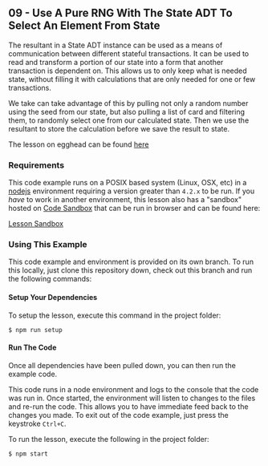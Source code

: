 ## 09 - Use A Pure RNG With The State ADT To Select An Element From State

The resultant in a State ADT instance can be used as a means of communication
between different stateful transactions. It can be used to read and transform a
portion of our state into a form that another transaction is dependent on. This
allows us to only keep what is needed state, without filling it with
calculations that are only needed for one or few transactions.

We take can take advantage of this by pulling not only a random number using the
seed from our state, but also pulling a list of card and filtering them, to
randomly select one from our calculated state. Then we use the resultant to
store the calculation before we save the result to state.

The lesson on egghead can be found [here][5]

### Requirements
This code example runs on a POSIX based system (Linux, OSX, etc) in a [nodejs][2] environment
requiring a version greater than `4.2.x` to be run. If you *have* to work in another environment,
this lesson also has a "sandbox" hosted on [Code Sandbox][3] that can be run in browser and can be found
here:

[Lesson Sandbox][4]

### Using This Example
This code example and environment is provided on its own branch. To run this locally, just clone
this repository down, check out this branch and run the following commands:

#### Setup Your Dependencies
To setup the lesson, execute this command in the project folder:

```
$ npm run setup
```

#### Run The Code
Once all dependencies have been pulled down, you can then run the example code.

This code runs in a node environment and logs to the console that the code was run in. Once
started, the environment will listen to changes to the files and re-run the code. This allows
you to have immediate feed back to the changes you made. To exit out of the code example,
just press the keystroke `Ctrl+C`.

To run the lesson, execute the following in the project folder:

```
$ npm start
```

[1]: https://egghead.io/instructors/ian-hofmann-hicks
[2]: https://nodejs.org/
[3]: https://codesandbox.io/

[4]: https://codesandbox.io/s/github/eggheadio-projects/redux-and-the-state-adt/tree/master/09
[5]: https://egghead.io/lessons/redux-use-a-pure-rng-with-the-state-adt-to-select-an-element-from-state
